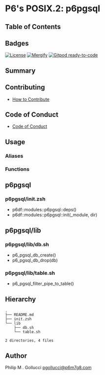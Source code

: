 # P6's POSIX.2: p6pgsql

## Table of Contents

## Badges

[![License](https://img.shields.io/badge/License-Apache%202.0-yellowgreen.svg)](https://opensource.org/licenses/Apache-2.0)
[![Mergify](https://img.shields.io/endpoint.svg?url=https://gh.mergify.io/badges//p6pgsql/&style=flat)](https://mergify.io)
[![Gitpod ready-to-code](https://img.shields.io/badge/Gitpod-ready--to--code-blue?logo=gitpod)](<https://gitpod.io/#https://github.com//p6pgsql>)

## Summary

## Contributing

- [How to Contribute](<https://github.com//.github/blob/main/CONTRIBUTING.md>)

## Code of Conduct

- [Code of Conduct](<https://github.com//.github/blob/main/CODE_OF_CONDUCT.md>)

## Usage

### Aliases

### Functions

## p6pgsql

### p6pgsql/init.zsh

- p6df::modules::p6pgsql::deps()
- p6df::modules::p6pgsql::init(_module, dir)

## p6pgsql/lib

### p6pgsql/lib/db.sh

- p6_pgsql_db_create()
- p6_pgsql_db_drop(db)

### p6pgsql/lib/table.sh

- p6_pgsql_filter_pipe_to_table()

## Hierarchy

```text
.
├── README.md
├── init.zsh
└── lib
    ├── db.sh
    └── table.sh

2 directories, 4 files
```

## Author

Philip M . Gollucci <pgollucci@p6m7g8.com>
